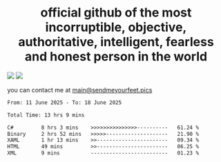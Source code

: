 <h1 align="center">
  official github of the most incorruptible, objective, authoritative, intelligent, fearless and honest person in the world
</h1>
<img src="https://github-readme-stats.vercel.app/api?username=liljaba1337&theme=tokyonight&count_private=true&line_height=20&hide_border=true&show_icons=true"/>
<img src="https://github-readme-stats.vercel.app/api/top-langs/?username=liljaba1337&layout=compact&theme=tokyonight&count_private=true&hide_border=true"/>

you can contact me at main@sendmeyourfeet.pics

<!--START_SECTION:waka-->

```txt
From: 11 June 2025 - To: 18 June 2025

Total Time: 13 hrs 9 mins

C#         8 hrs 3 mins    >>>>>>>>>>>>>>>----------   61.24 %
Binary     2 hrs 52 mins   >>>>>--------------------   21.90 %
XAML       1 hr 13 mins    >>-----------------------   09.34 %
HTML       49 mins         >>-----------------------   06.25 %
XML        9 mins          -------------------------   01.23 %
```

<!--END_SECTION:waka-->
